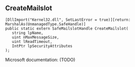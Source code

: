 ## CreateMailslot

```
[DllImport("Kernel32.dll", SetLastError = true)][return: MarshalAs(UnmanagedType.SafeHandle)]
public static extern SafeMailslotHandle CreateMailslot(
   string lpName,
   uint nMaxMessageSize,
   uint lReadTimeout,
   IntPtr lpSecurityAttributes
);
```

Microsoft documentation: (TODO)
